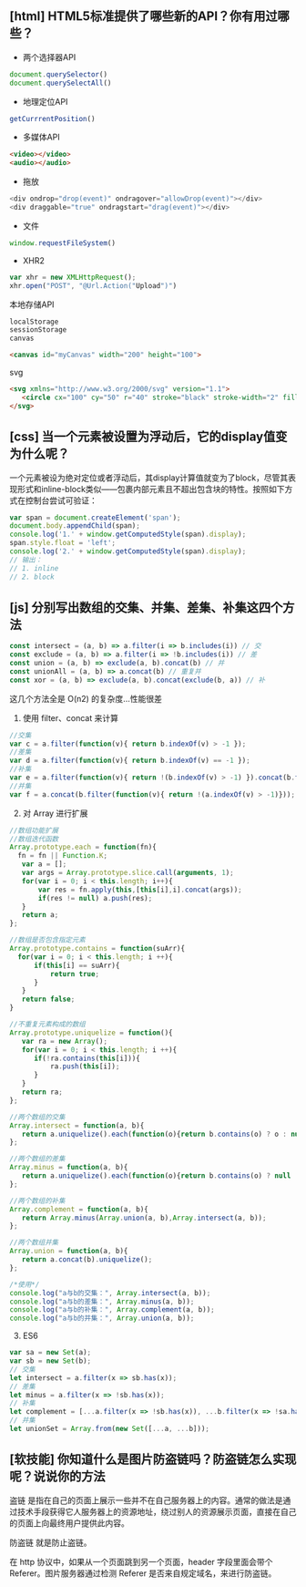 ## [html] HTML5标准提供了哪些新的API？你有用过哪些？

* 两个选择器API
```javascript
document.querySelector()
document.querySelectAll()
```
* 地理定位API
```javascript
getCurrrentPosition()
```
* 多媒体API
```html
<video></video>
<audio></audio>
```

* 拖放
```javascript
<div ondrop="drop(event)" ondragover="allowDrop(event)"></div>
<div draggable="true" ondragstart="drag(event)"></div>
```
* 文件
```javascript
window.requestFileSystem()
```
* XHR2
```javascript
var xhr = new XMLHttpRequest();
xhr.open("POST", "@Url.Action("Upload")")
```

本地存储API

```javascript
localStorage
sessionStorage
canvas
```
```html
<canvas id="myCanvas" width="200" height="100">
```
svg

```html
<svg xmlns="http://www.w3.org/2000/svg" version="1.1">
   <circle cx="100" cy="50" r="40" stroke="black" stroke-width="2" fill="red" />
</svg>
```

## [css] 当一个元素被设置为浮动后，它的display值变为什么呢？

一个元素被设为绝对定位或者浮动后，其display计算值就变为了block，尽管其表现形式和inline-block类似——包裹内部元素且不超出包含块的特性。按照如下方式在控制台尝试可验证：
```javascript
var span = document.createElement('span');
document.body.appendChild(span);
console.log('1.' + window.getComputedStyle(span).display);
span.style.float = 'left';
console.log('2.' + window.getComputedStyle(span).display);
// 输出：
// 1. inline
// 2. block
```


## [js] 分别写出数组的交集、并集、差集、补集这四个方法

```javascript
const intersect = (a, b) => a.filter(i => b.includes(i)) // 交
const exclude = (a, b) => a.filter(i => !b.includes(i)) // 差
const union = (a, b) => exclude(a, b).concat(b) // 并
const unionAll = (a, b) => a.concat(b) // 重复并
const xor = (a, b) => exclude(a, b).concat(exclude(b, a)) // 补
```
这几个方法全是 O(n2) 的复杂度…性能很差

1. 使用 filter、concat 来计算

```javascript
//交集
var c = a.filter(function(v){ return b.indexOf(v) > -1 });
//差集
var d = a.filter(function(v){ return b.indexOf(v) == -1 });
//补集
var e = a.filter(function(v){ return !(b.indexOf(v) > -1) }).concat(b.filter(function(v){ return !(a.indexOf(v) > -1)}));
//并集
var f = a.concat(b.filter(function(v){ return !(a.indexOf(v) > -1)}));
```

2. 对 Array 进行扩展

```javascript
//数组功能扩展
//数组迭代函数
Array.prototype.each = function(fn){
  fn = fn || Function.K;
   var a = [];
   var args = Array.prototype.slice.call(arguments, 1);
   for(var i = 0; i < this.length; i++){
       var res = fn.apply(this,[this[i],i].concat(args));
       if(res != null) a.push(res);
   }
   return a;
};

//数组是否包含指定元素
Array.prototype.contains = function(suArr){
  for(var i = 0; i < this.length; i ++){
      if(this[i] == suArr){
          return true;
      }
   }
   return false;
}

//不重复元素构成的数组
Array.prototype.uniquelize = function(){
   var ra = new Array();
   for(var i = 0; i < this.length; i ++){
      if(!ra.contains(this[i])){
          ra.push(this[i]);
      }
   }
   return ra;
};

//两个数组的交集
Array.intersect = function(a, b){
   return a.uniquelize().each(function(o){return b.contains(o) ? o : null});
};

//两个数组的差集
Array.minus = function(a, b){
   return a.uniquelize().each(function(o){return b.contains(o) ? null : o});
};

//两个数组的补集
Array.complement = function(a, b){
   return Array.minus(Array.union(a, b),Array.intersect(a, b));
};

//两个数组并集
Array.union = function(a, b){
   return a.concat(b).uniquelize();
};

/*使用*/
console.log("a与b的交集：", Array.intersect(a, b));
console.log("a与b的差集：", Array.minus(a, b));
console.log("a与b的补集：", Array.complement(a, b));
console.log("a与b的并集：", Array.union(a, b));
```

3. ES6
```javascript
var sa = new Set(a);
var sb = new Set(b);
// 交集
let intersect = a.filter(x => sb.has(x));
// 差集
let minus = a.filter(x => !sb.has(x));
// 补集
let complement = [...a.filter(x => !sb.has(x)), ...b.filter(x => !sa.has(x))];
// 并集
let unionSet = Array.from(new Set([...a, ...b]));
```

## [软技能] 你知道什么是图片防盗链吗？防盗链怎么实现呢？说说你的方法

盗链 是指在自己的页面上展示一些并不在自己服务器上的内容。通常的做法是通过技术手段获得它人服务器上的资源地址，绕过别人的资源展示页面，直接在自己的页面上向最终用户提供此内容。

防盗链 就是防止盗链。

在 http 协议中，如果从一个页面跳到另一个页面，header 字段里面会带个 Referer。图片服务器通过检测 Referer 是否来自规定域名，来进行防盗链。
